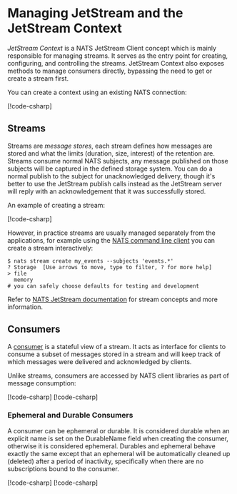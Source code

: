 # Managing JetStream and the JetStream Context

_JetStream Context_ is a NATS JetStream Client concept which is mainly responsible for managing streams. It serves as
the entry point for creating, configuring, and controlling the streams. JetStream Context also exposes methods to
manage consumers directly, bypassing the need to get or create a stream first.

You can create a context using an existing NATS connection:

[!code-csharp[](../../../tests/NATS.Net.DocsExamples/JetStream/ManagingPage.cs#js)]

## Streams

Streams are _message stores_, each stream defines how messages are stored and what the limits (duration, size, interest)
of the retention are. Streams consume normal NATS subjects, any message published on those subjects will be captured in
the defined storage system. You can do a normal publish to the subject for unacknowledged delivery, though it's better
to use the JetStream publish calls instead as the JetStream server will reply with an acknowledgement that it was
successfully stored.

An example of creating a stream:

[!code-csharp[](../../../tests/NATS.Net.DocsExamples/JetStream/ManagingPage.cs#stream)]

However, in practice streams are usually managed separately from the applications, for example using the [NATS command
line client](https://github.com/nats-io/natscli) you can create a stream interactively:

```shell
$ nats stream create my_events --subjects 'events.*'
? Storage  [Use arrows to move, type to filter, ? for more help]
> file
  memory
# you can safely choose defaults for testing and development
```

Refer to [NATS JetStream documentation](https://docs.nats.io/nats-concepts/jetstream#functionalities-enabled-by-jetstream)
for stream concepts and more information.

## Consumers

A [consumer](https://docs.nats.io/nats-concepts/jetstream/consumers) is a stateful view of a stream. It acts as
interface for clients to consume a subset of messages stored in a stream and will keep track of which messages were
delivered and acknowledged by clients.

Unlike streams, consumers are accessed by NATS client libraries as part of message consumption:

[!code-csharp[](../../../tests/NATS.Net.DocsExamples/JetStream/ManagingPage.cs#consumer-create)]
[!code-csharp[](../../../tests/NATS.Net.DocsExamples/JetStream/ManagingPage.cs#consumer-get)]

### Ephemeral and Durable Consumers

A consumer can be ephemeral or durable. It is considered durable when an explicit name is set on the
DurableName field when creating the consumer, otherwise it is considered ephemeral. Durables and ephemeral behave
exactly the same except that an ephemeral will be automatically cleaned up (deleted) after a period of inactivity,
specifically when there are no subscriptions bound to the consumer.

[!code-csharp[](../../../tests/NATS.Net.DocsExamples/JetStream/ManagingPage.cs#consumer-durable)]
[!code-csharp[](../../../tests/NATS.Net.DocsExamples/JetStream/ManagingPage.cs#consumer-ephemeral)]
